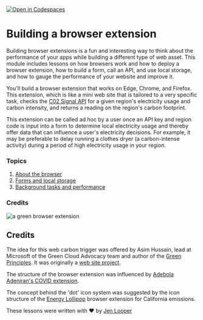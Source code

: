 [![Open in Codespaces](https://classroom.github.com/assets/launch-codespace-2972f46106e565e64193e422d61a12cf1da4916b45550586e14ef0a7c637dd04.svg)](https://classroom.github.com/open-in-codespaces?assignment_repo_id=16834974)
# Building a browser extension

Building browser extensions is a fun and interesting way to think about the performance of your apps while building a different type of web asset. This module includes lessons on how browsers work and how to deploy a browser extension, how to build a form, call an API, and use local storage, and how to gauge the performance of your website and improve it.

You'll build a  browser extension that works on Edge, Chrome, and Firefox. This extension, which is like a mini web site that is tailored to a very specific task, checks the [C02 Signal API](https://www.co2signal.com) for a given region's electricity usage and carbon intensity, and returns a reading on the region's carbon footprint.

This extension can be called ad hoc by a user once an API key and region code is input into a form to determine local electricity usage and thereby offer data that can influence a user's electricity decisions. For example, it may be preferable to delay running a clothes dryer (a carbon-intense activity) during a period of high electricity usage in your region.

### Topics

1. [About the browser](about-browsers/README.md)
2. [Forms and local storage](forms-browsers-local-storage/README.md)
3. [Background tasks and performance](background-tasks-and-performance/README.md)

### Credits

![a green browser extension](extension-screenshot.png)

## Credits

The idea for this web carbon trigger was offered by Asim Hussain, lead at Microsoft of the Green Cloud Advocacy team and author of the [Green Principles](https://principles.green/). It was originally a [web site project](https://github.com/jlooper/green).

The structure of the browser extension was influenced by [Adebola Adeniran's COVID extension](https://github.com/onedebos/covtension).

The concept behind the 'dot' icon system was suggested by the icon structure of the [Energy Lollipop](https://energylollipop.com/) browser extension for California emissions.

These lessons were written with ♥️ by [Jen Looper](https://www.twitter.com/jenlooper)

